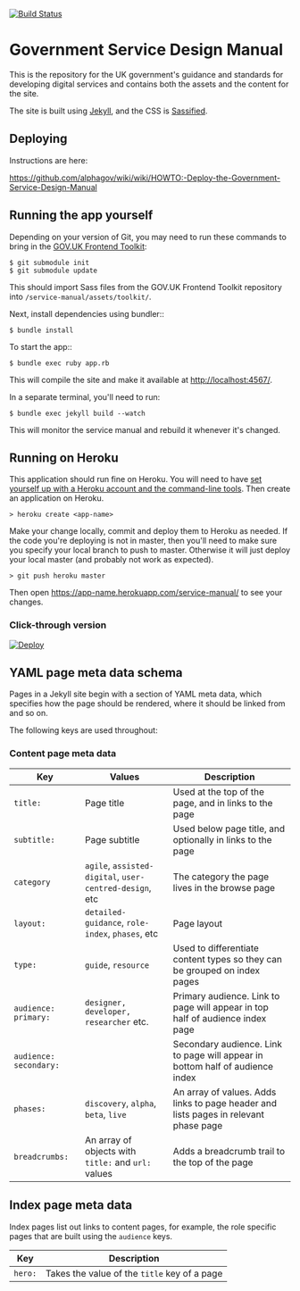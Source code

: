 [![Build Status](https://travis-ci.org/alphagov/government-service-design-manual.svg?branch=master)](https://travis-ci.org/alphagov/government-service-design-manual)

# Government Service Design Manual

This is the repository for the UK government's guidance and standards for developing digital services and contains both the assets and the content for the site.

The site is built using [Jekyll](http://jekyllrb.com/), and the CSS is [Sassified](http://sass-lang.com).

## Deploying

Instructions are here:

https://github.com/alphagov/wiki/wiki/HOWTO:-Deploy-the-Government-Service-Design-Manual

## Running the app yourself

Depending on your version of Git, you may need to run these commands to bring in the
[GOV.UK Frontend Toolkit](https://github.com/alphagov/govuk_frontend_toolkit):

    $ git submodule init
    $ git submodule update

This should import Sass files from the GOV.UK Frontend Toolkit repository into
`/service-manual/assets/toolkit/`.

Next, install dependencies using bundler::

    $ bundle install

To start the app::

    $ bundle exec ruby app.rb

This will compile the site and make it available at
[http://localhost:4567/](http://localhost:4567/).

In a separate terminal, you'll need to run:

    $ bundle exec jekyll build --watch

This will monitor the service manual and rebuild it whenever it's changed.

## Running on Heroku

This application should run fine on Heroku. You will need to have [set yourself up with a Heroku account and the command-line tools](https://devcenter.heroku.com/articles/quickstart). Then create an application on Heroku.

```
> heroku create <app-name>
```

Make your change locally, commit and deploy them to Heroku as needed.
If the code you're deploying is not in master, then you'll need to
make sure you specify your local branch to push to master. Otherwise
it will just deploy your local master (and probably not work as
expected).

```
> git push heroku master
```

Then open https://app-name.herokuapp.com/service-manual/ to see your changes.

### Click-through version

[![Deploy](https://www.herokucdn.com/deploy/button.png)](https://heroku.com/deploy)

## YAML page meta data schema

Pages in a Jekyll site begin with a section of YAML meta data, which specifies how the page should be rendered, where it should be linked from and so on.

The following keys are used throughout:

### Content page meta data

| Key | Values | Description |
|-----|--------|-------------|
| `title:` | Page title | Used at the top of the page, and in links to the page |
| `subtitle:` | Page subtitle | Used below page title, and optionally in links to the page |
| `category` | `agile`, `assisted-digital`, `user-centred-design`, etc | The category the page lives in the browse page |
| `layout:` | `detailed-guidance`, `role-index`, `phases`, etc | Page layout |
| `type:` | `guide`, `resource` | Used to differentiate content types so they can be grouped on index pages |
| `audience: primary:` | `designer, developer, researcher` etc. | Primary audience. Link to page will appear in top half of audience index page |
| `audience: secondary:` | | Secondary audience. Link to page will appear in bottom half of audience index |
| `phases:` | `discovery`, `alpha`, `beta`, `live` | An array of values. Adds links to page header and lists pages in relevant phase page |
| `breadcrumbs:` | An array of objects with `title:` and `url:` values | Adds a breadcrumb trail to the top of the page |

Index page meta data
--------------------

Index pages list out links to content pages, for example, the role specific pages that are built using the ``audience`` keys.

| Key | Description |
|-----|-------------|
| `hero:` |  Takes the value of the `title` key of a page | Use this to select a page for the hero promo on an index page. Any items appearing in the 'hero' slot will be removed from other lists on the page |



